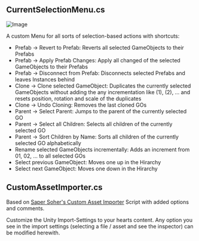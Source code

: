 ## CurrentSelectionMenu.cs
![Image](../Screenshots/Editor/CurrentSelectionMenu_Info.png)

A custom Menu for all sorts of selection-based actions with shortcuts:

- Prefab -> Revert to Prefab: Reverts all selected GameObjects to their Prefabs
- Prefab -> Apply Prefab Changes: Apply all changed of the selected GameObjects to their Prefabs
- Prefab -> Disconnect from Prefab: Disconnects selected Prefabs and leaves Instances behind
- Clone -> Clone selected GameObject: Duplicates the currently selected GameObjects without adding the any incrementation like (1), (2), ... and resets position, rotation and scale of the duplicates
- Clone -> Undo Cloning: Removes the last cloned GOs
- Parent -> Select Parent: Jumps to the parent of the currently selected GO
- Parent -> Select all Children: Selects all children of the currently selected GO
- Parent -> Sort Children by Name: Sorts all children of the currently selected GO alphabetically
- Rename selected GameObjects incrementally: Adds an increment from 01, 02, ... to all selected GOs
- Select previous GameObject: Moves one up in the Hirarchy
- Select next GameObject: Moves one down in the Hirarchy

## CustomAssetImporter.cs

Based on [Saper Soher's Custom Asset Importer](http://www.sarpersoher.com/a-custom-asset-importer-for-unity/) Script with added options and comments.

Customize the Unity Import-Settings to your hearts content. Any option you see in the import settings (selecting a file / asset and see the inspector) can be modified herewith.
